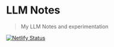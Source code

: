 # LLM Notes

> My LLM Notes and experimentation

[![Netlify Status](https://api.netlify.com/api/v1/badges/ac3575f0-a398-4fc4-b2ce-2a416522eaf9/deploy-status)](https://app.netlify.com/sites/llm-notes-lightbridge/deploys)
